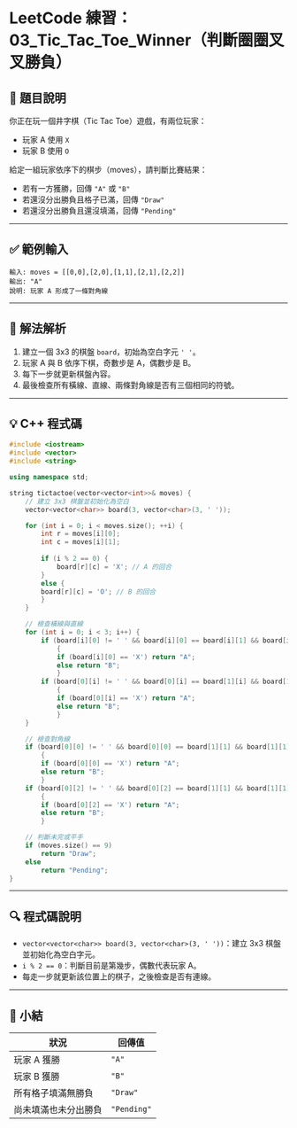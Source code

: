 # LeetCode 練習：03_Tic_Tac_Toe_Winner（判斷圈圈叉叉勝負）

## 📝 題目說明

你正在玩一個井字棋（Tic Tac Toe）遊戲，有兩位玩家：
- 玩家 A 使用 `X`
- 玩家 B 使用 `O`

給定一組玩家依序下的棋步（moves），請判斷比賽結果：
- 若有一方獲勝，回傳 `"A"` 或 `"B"`
- 若還沒分出勝負且格子已滿，回傳 `"Draw"`
- 若還沒分出勝負且還沒填滿，回傳 `"Pending"`

---

## ✅ 範例輸入

```
輸入: moves = [[0,0],[2,0],[1,1],[2,1],[2,2]]
輸出: "A"
說明: 玩家 A 形成了一條對角線
```

---

## 🧠 解法解析

1. 建立一個 3x3 的棋盤 `board`，初始為空白字元 `' '`。
2. 玩家 A 與 B 依序下棋，奇數步是 A，偶數步是 B。
3. 每下一步就更新棋盤內容。
4. 最後檢查所有橫線、直線、兩條對角線是否有三個相同的符號。

---

## 💡 C++ 程式碼

```cpp
#include <iostream>
#include <vector>
#include <string>

using namespace std;

string tictactoe(vector<vector<int>>& moves) {
    // 建立 3x3 棋盤並初始化為空白
    vector<vector<char>> board(3, vector<char>(3, ' '));

    for (int i = 0; i < moves.size(); ++i) {
        int r = moves[i][0];
        int c = moves[i][1];
        
        if (i % 2 == 0) {
            board[r][c] = 'X'; // A 的回合
        } 
        else {
        board[r][c] = 'O'; // B 的回合
        }
    }

    // 檢查橫線與直線
    for (int i = 0; i < 3; i++) {
        if (board[i][0] != ' ' && board[i][0] == board[i][1] && board[i][1] == board[i][2])
            {
            if (board[i][0] == 'X') return "A";
            else return "B";
            }
        if (board[0][i] != ' ' && board[0][i] == board[1][i] && board[1][i] == board[2][i])
            {
            if (board[0][i] == 'X') return "A";
            else return "B";
            }
    }

    // 檢查對角線
    if (board[0][0] != ' ' && board[0][0] == board[1][1] && board[1][1] == board[2][2])
        {
        if (board[0][0] == 'X') return "A";
        else return "B";
        }
    if (board[0][2] != ' ' && board[0][2] == board[1][1] && board[1][1] == board[2][0])
        {
        if (board[0][2] == 'X') return "A";
        else return "B";
        }

    // 判斷未完或平手
    if (moves.size() == 9)
        return "Draw";
    else
        return "Pending";
}
```

---

## 🔍 程式碼說明

- `vector<vector<char>> board(3, vector<char>(3, ' '))`：建立 3x3 棋盤並初始化為空白字元。
- `i % 2 == 0`：判斷目前是第幾步，偶數代表玩家 A。
- 每走一步就更新該位置上的棋子，之後檢查是否有連線。

---

## 📌 小結

| 狀況 | 回傳值 |
|------|--------|
| 玩家 A 獲勝 | `"A"` |
| 玩家 B 獲勝 | `"B"` |
| 所有格子填滿無勝負 | `"Draw"` |
| 尚未填滿也未分出勝負 | `"Pending"` |